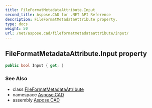 ```yaml
---
title: FileFormatMetadataAttribute.Input
second_title: Aspose.CAD for .NET API Reference
description: FileFormatMetadataAttribute property. 
type: docs
weight: 50
url: /net/aspose.cad/fileformatmetadataattribute/input/
---
```

## FileFormatMetadataAttribute.Input property

```csharp
public bool Input { get; }
```

### See Also

* class [FileFormatMetadataAttribute](../)
* namespace [Aspose.CAD](../../../aspose.cad/)
* assembly [Aspose.CAD](../../../)


